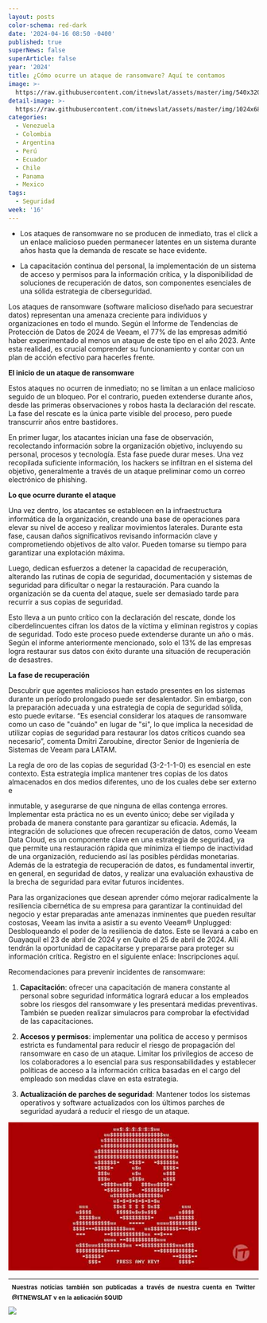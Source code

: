 ```yaml
---
layout: posts
color-schema: red-dark
date: '2024-04-16 08:50 -0400'
published: true
superNews: false
superArticle: false
year: '2024'
title: ¿Cómo ocurre un ataque de ransomware? Aquí te contamos
image: >-
  https://raw.githubusercontent.com/itnewslat/assets/master/img/540x320/Ramsonware-p.jpg
detail-image: >-
  https://raw.githubusercontent.com/itnewslat/assets/master/img/1024x680/Ramsonware-g.jpg
categories:
  - Venezuela
  - Colombia
  - Argentina
  - Perú
  - Ecuador
  - Chile
  - Panama
  - Mexico
tags:
  - Seguridad
week: '16'
---
```

- Los ataques de ransomware no se producen de inmediato, tras el click a un enlace malicioso pueden permanecer latentes en un sistema durante años hasta que la demanda de rescate se hace evidente.

- La capacitación continua del personal, la implementación de un sistema de acceso y permisos para la información crítica, y la disponibilidad de soluciones de recuperación de datos, son componentes esenciales de una sólida estrategia de ciberseguridad.

Los ataques de ransomware (software malicioso diseñado para secuestrar datos) representan una amenaza creciente para individuos y organizaciones en todo el mundo. Según el Informe de Tendencias de Protección de Datos de 2024 de Veeam, el 77% de las empresas admitió haber experimentado al menos un ataque de este tipo en el año 2023. Ante esta realidad, es crucial comprender su funcionamiento y contar con un plan de acción efectivo para hacerles frente.

**El inicio de un ataque de ransomware**

Estos ataques no ocurren de inmediato; no se limitan a un enlace malicioso seguido de un bloqueo. Por el contrario, pueden extenderse durante años, desde las primeras observaciones y robos hasta la declaración del rescate. La fase del rescate es la única parte visible del proceso, pero puede transcurrir años entre bastidores.

En primer lugar, los atacantes inician una fase de observación, recolectando información sobre la organización objetivo, incluyendo su personal, procesos y tecnología. Esta fase puede durar meses. Una vez recopilada suficiente información, los hackers se infiltran en el sistema del objetivo, generalmente a través de un ataque preliminar como un correo electrónico de phishing.

**Lo que ocurre durante el ataque**

Una vez dentro, los atacantes se establecen en la infraestructura informática de la organización, creando una base de operaciones para elevar su nivel de acceso y realizar movimientos laterales. Durante esta fase, causan daños significativos revisando información clave y comprometiendo objetivos de alto valor. Pueden tomarse su tiempo para garantizar una explotación máxima.

Luego, dedican esfuerzos a detener la capacidad de recuperación, alterando las rutinas de copia de seguridad, documentación y sistemas de seguridad para dificultar o negar la restauración. Para cuando la organización se da cuenta del ataque, suele ser demasiado tarde para recurrir a sus copias de seguridad.

Esto lleva a un punto crítico con la declaración del rescate, donde los ciberdelincuentes cifran los datos de la víctima y eliminan registros y copias de seguridad. Todo este proceso puede extenderse durante un año o más. Según el informe anteriormente mencionado, solo el 13% de las empresas logra restaurar sus datos con éxito durante una situación de recuperación de desastres.

**La fase de recuperación**

Descubrir que agentes maliciosos han estado presentes en los sistemas durante un período prolongado puede ser desalentador. Sin embargo, con la preparación adecuada y una estrategia de copia de seguridad sólida, esto puede evitarse. “Es esencial considerar los ataques de ransomware como un caso de "cuándo" en lugar de "si", lo que implica la necesidad de utilizar copias de seguridad para restaurar los datos críticos cuando sea necesario”, comenta Dmitri Zaroubine, director Senior de Ingeniería de Sistemas de Veeam para LATAM.

La regla de oro de las copias de seguridad (3-2-1-1-0) es esencial en este contexto. Esta estrategia implica mantener tres copias de los datos almacenados en dos medios diferentes, uno de los cuales debe ser externo e

inmutable, y asegurarse de que ninguna de ellas contenga errores. Implementar esta práctica no es un evento único; debe ser vigilada y probada de manera constante para garantizar su eficacia. Además, la integración de soluciones que ofrecen recuperación de datos, como Veeam Data Cloud, es un componente clave en una estrategia de seguridad, ya que permite una restauración rápida que minimiza el tiempo de inactividad de una organización, reduciendo así las posibles pérdidas monetarias. Además de la estrategia de recuperación de datos, es fundamental invertir, en general, en seguridad de datos, y realizar una evaluación exhaustiva de la brecha de seguridad para evitar futuros incidentes.

Para las organizaciones que desean aprender cómo mejorar radicalmente la resiliencia cibernética de su empresa para garantizar la continuidad del negocio y estar preparadas ante amenazas inminentes que pueden resultar costosas, Veeam las invita a asistir a su evento Veeam® Unplugged: Desbloqueando el poder de la resiliencia de datos. Este se llevará a cabo en Guayaquil el 23 de abril de 2024 y en Quito el 25 de abril de 2024. Allí tendrán la oportunidad de capacitarse y prepararse para proteger su información crítica. Registro en el siguiente enlace: Inscripciones aquí.

Recomendaciones para prevenir incidentes de ransomware:

1. **Capacitación**: ofrecer una capacitación de manera constante al personal sobre seguridad informática logrará educar a los empleados sobre los riesgos del ransomware y les presentará medidas preventivas. También se pueden realizar simulacros para comprobar la efectividad de las capacitaciones.

2. **Accesos y permisos**: implementar una política de acceso y permisos estricta es fundamental para reducir el riesgo de propagación del ransomware en caso de un ataque. Limitar los privilegios de acceso de los colaboradores a lo esencial para sus responsabilidades y establecer políticas de acceso a la información crítica basadas en el cargo del empleado son medidas clave en esta estrategia.

3. **Actualización de parches de seguridad**: Mantener todos los sistemas operativos y software actualizados con los últimos parches de seguridad ayudará a reducir el riesgo de un ataque.

![](https://raw.githubusercontent.com/itnewslat/assets/master/img/540x320/Ramsonware-p.jpg)

<table style="height: 42px;" width="569">
<tbody>
<tr>
<td style="text-align: justify;"><sub><strong>Nuestras noticias también son publicadas a través de nuestra cuenta en Twitter <a href="https://twitter.com/itnewslat?lang=es">@ITNEWSLAT</a> y en la aplicación <a href="https://squidapp.co/en/">SQUID</a></strong></sub></td>
</tr>
</tbody>
</table>

<img src="https://tracker.metricool.com/c3po.jpg?hash=56f88a41e39ab42c063cc51676587a04"/>
